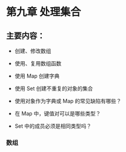 # 第九章 处理集合

## 主要内容：

- 创建、修改数组
- 使用、复用数组函数
- 使用 Map 创建字典
- 使用 Set 创建不重复的对象的集合

- 使用对象作为字典或 Map 的常见缺陷有哪些？
- 在 Map 中，键值对可以是哪些类型？
- Set 中的成员必须是相同类型吗？

### 数组
